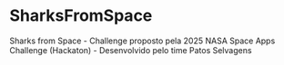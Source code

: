 # SharksFromSpace
Sharks from Space - Challenge proposto pela 2025 NASA Space Apps Challenge (Hackaton) - Desenvolvido pelo time Patos Selvagens
